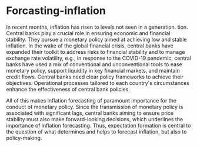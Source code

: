 # Forcasting-inflation
In recent months, inflation has risen to levels not seen in a generation.
tion. Central banks play a crucial role in ensuring economic and financial stability. They pursue a monetary policy aimed at achieving low and stable inflation. In the wake of the global financial crisis, central banks have expanded their toolkit to address risks to financial stability and to manage exchange rate volatility, e.g., in response to the COVID-19 pandemic, central banks have used a mix of conventional and unconventional tools to ease monetary policy, support liquidity in key financial markets, and maintain credit flows. Central banks need clear policy frameworks to achieve their objectives. Operational processes tailored to each country's circumstances enhance the effectiveness of central bank policies.


All of this makes inflation forecasting of paramount importance for the conduct of monetary policy. Since the transmission of monetary policy is associated with significant lags, central banks aiming to ensure price stability must also make forward-looking decisions, which underlines the importance of inflation forecasting. Thus, expectation formation is central to the question of what determines and helps to forecast inflation, but also to policy-making.
